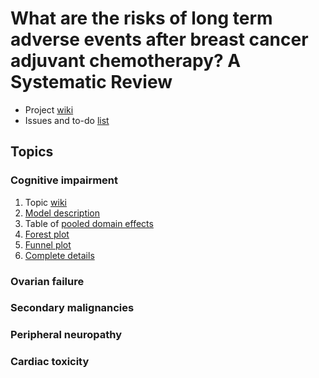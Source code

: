 # What are the risks of long term adverse events after breast cancer adjuvant chemotherapy? A Systematic Review

* Project [wiki](https://github.com/benjamin-chan/AEAfterBreastCaACT/wiki)
* Issues and to-do [list](https://github.com/benjamin-chan/AEAfterBreastCaACT/issues)

## Topics

### Cognitive impairment

1. Topic [wiki](https://github.com/benjamin-chan/AEAfterBreastCaACT/wiki/Cognitive-impairment)
2. [Model description](https://github.com/benjamin-chan/AEAfterBreastCaACT/tree/master/CognitiveImpairment#meta-analysis)
2. Table of [pooled domain effects](https://github.com/benjamin-chan/AEAfterBreastCaACT/tree/master/CognitiveImpairment#pooled-domain-effects)
2. [Forest plot](https://github.com/benjamin-chan/AEAfterBreastCaACT/blob/master/CognitiveImpairment/Output/forest.png)
3. [Funnel plot](https://github.com/benjamin-chan/AEAfterBreastCaACT/blob/master/CognitiveImpairment/Output/funnel.png)
3. [Complete details](https://github.com/benjamin-chan/AEAfterBreastCaACT/tree/master/CognitiveImpairment#cognitive-impairment)

### Ovarian failure

### Secondary malignancies

### Peripheral neuropathy

### Cardiac toxicity
